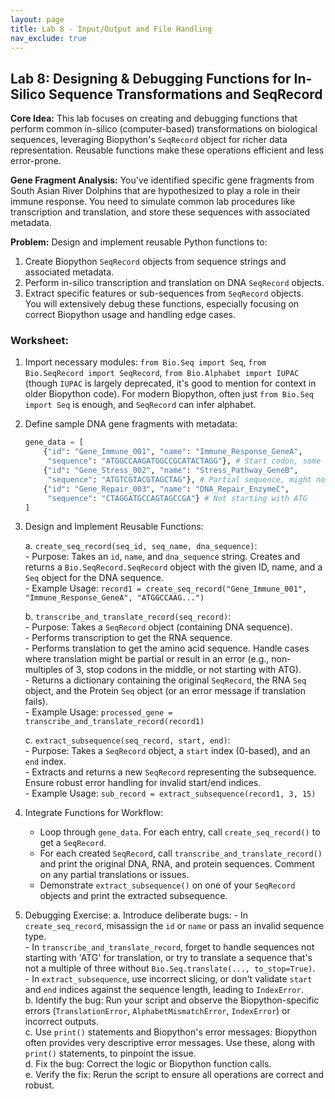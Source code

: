 ```yaml
---
layout: page
title: Lab 8 - Input/Output and File Handling
nav_exclude: true
---
```


## Lab 8: Designing & Debugging Functions for In-Silico Sequence Transformations and SeqRecord

**Core Idea:** This lab focuses on creating and debugging functions that perform common in-silico (computer-based) transformations on biological sequences, leveraging Biopython's `SeqRecord` object for richer data representation. Reusable functions make these operations efficient and less error-prone.  

**Gene Fragment Analysis:** You've identified specific gene fragments from South Asian River Dolphins that are hypothesized to play a role in their immune response. You need to simulate common lab procedures like transcription and translation, and store these sequences with associated metadata.  

**Problem:** Design and implement reusable Python functions to:  
1.  Create Biopython `SeqRecord` objects from sequence strings and associated metadata.  
2.  Perform in-silico transcription and translation on DNA `SeqRecord` objects.  
3.  Extract specific features or sub-sequences from `SeqRecord` objects.  
You will extensively debug these functions, especially focusing on correct Biopython usage and handling edge cases.  

### Worksheet:

1.  Import necessary modules: `from Bio.Seq import Seq`, `from Bio.SeqRecord import SeqRecord`, `from Bio.Alphabet import IUPAC` (though `IUPAC` is largely deprecated, it's good to mention for context in older Biopython code). For modern Biopython, often just `from Bio.Seq import Seq` is enough, and `SeqRecord` can infer alphabet.  

2.  Define sample DNA gene fragments with metadata:  
    ```python
    gene_data = [
        {"id": "Gene_Immune_001", "name": "Immune_Response_GeneA",
         "sequence": "ATGGCCAAGATGGCCGCATACTAGG"}, # Start codon, some amino acids, stop codon
        {"id": "Gene_Stress_002", "name": "Stress_Pathway_GeneB",
         "sequence": "ATGTCGTACGTAGCTAG"}, # Partial sequence, might not have stop
        {"id": "Gene_Repair_003", "name": "DNA_Repair_EnzymeC",
         "sequence": "CTAGGATGCCAGTAGCCGA"} # Not starting with ATG
    ]
    ```

3.  Design and Implement Reusable Functions:  

    a.  `create_seq_record(seq_id, seq_name, dna_sequence)`:  
        - Purpose: Takes an `id`, `name`, and `dna_sequence` string. Creates and returns a `Bio.SeqRecord.SeqRecord` object with the given ID, name, and a `Seq` object for the DNA sequence.  
        - Example Usage: `record1 = create_seq_record("Gene_Immune_001", "Immune_Response_GeneA", "ATGGCCAAG...")`  

    b.  `transcribe_and_translate_record(seq_record)`:  
        - Purpose: Takes a `SeqRecord` object (containing DNA sequence).  
        - Performs transcription to get the RNA sequence.  
        - Performs translation to get the amino acid sequence. Handle cases where translation might be partial or result in an error (e.g., non-multiples of 3, stop codons in the middle, or not starting with ATG).  
        - Returns a dictionary containing the original `SeqRecord`, the RNA `Seq` object, and the Protein `Seq` object (or an error message if translation fails).  
        - Example Usage: `processed_gene = transcribe_and_translate_record(record1)`  

    c.  `extract_subsequence(seq_record, start, end)`:  
        - Purpose: Takes a `SeqRecord` object, a `start` index (0-based), and an `end` index.  
        - Extracts and returns a new `SeqRecord` representing the subsequence. Ensure robust error handling for invalid start/end indices.  
        - Example Usage: `sub_record = extract_subsequence(record1, 3, 15)`  

4.  Integrate Functions for Workflow:  
    - Loop through `gene_data`. For each entry, call `create_seq_record()` to get a `SeqRecord`.  
    - For each created `SeqRecord`, call `transcribe_and_translate_record()` and print the original DNA, RNA, and protein sequences. Comment on any partial translations or issues.  
    - Demonstrate `extract_subsequence()` on one of your `SeqRecord` objects and print the extracted subsequence.  

5.  Debugging Exercise:
    a.  Introduce deliberate bugs:
        - In `create_seq_record`, misassign the `id` or `name` or pass an invalid sequence type.  
        - In `transcribe_and_translate_record`, forget to handle sequences not starting with 'ATG' for translation, or try to translate a sequence that's not a multiple of three without `Bio.Seq.translate(..., to_stop=True)`.  
        - In `extract_subsequence`, use incorrect slicing, or don't validate `start` and `end` indices against the sequence length, leading to `IndexError`.  
    b.  Identify the bug: Run your script and observe the Biopython-specific errors (`TranslationError`, `AlphabetMismatchError`, `IndexError`) or incorrect outputs.  
    c.  Use `print()` statements and Biopython's error messages: Biopython often provides very descriptive error messages. Use these, along with `print()` statements, to pinpoint the issue.  
    d.  Fix the bug: Correct the logic or Biopython function calls.  
    e.  Verify the fix: Rerun the script to ensure all operations are correct and robust.  


